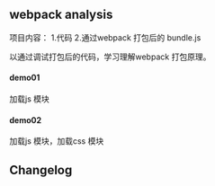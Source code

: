 ## webpack analysis

项目内容：
1.代码
2.通过webpack 打包后的 bundle.js

以通过调试打包后的代码，学习理解webpack 打包原理。

#### demo01
加载js 模块

#### demo02
加载js 模块，加载css 模块


## Changelog

